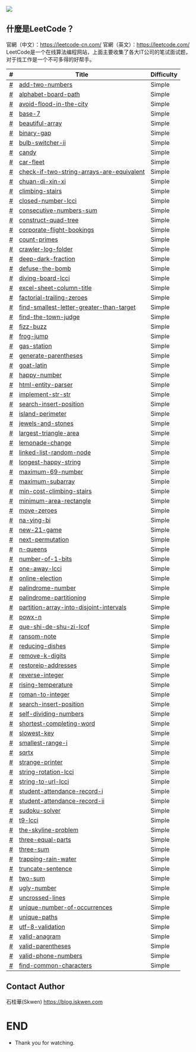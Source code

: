 ![](https://upload.cc/i1/2021/05/31/i6UoKT.jpg)

## 什麼是LeetCode？
官網（中文）：https://leetcode-cn.com/
官網（英文）：https://leetcode.com/
LeetCode是一个在线算法编程网站，上面主要收集了各大IT公司的笔试面试题，对于找工作是一个不可多得的好帮手。

| # | Title  | Difficulty |
|---| -----  | ---------- |
|[#](https://leetcode-cn.com/problems/add-two-numbers/) |[add-two-numbers](https://github.com/S-kwen/leetcode/tree/main/src/main/java/com/boot/leetcode/addtwonumbers) |Simple|
|[#](https://leetcode-cn.com/problems/alphabet-board-path/) |[alphabet-board-path](https://github.com/S-kwen/leetcode/tree/main/src/main/java/com/boot/leetcode/alphabetboardpath) |Simple|
|[#](https://leetcode-cn.com/problems/avoid-flood-in-the-city/) |[avoid-flood-in-the-city](https://github.com/S-kwen/leetcode/tree/main/src/main/java/com/boot/leetcode/avoidfloodinthecity) |Simple|
|[#](https://leetcode-cn.com/problems/base-7/) |[base-7](https://github.com/S-kwen/leetcode/tree/main/src/main/java/com/boot/leetcode/base7) |Simple|
|[#](https://leetcode-cn.com/problems/beautiful-array/) |[beautiful-array](https://github.com/S-kwen/leetcode/tree/main/src/main/java/com/boot/leetcode/beautifularray) |Simple|
|[#](https://leetcode-cn.com/problems/binary-gap/) |[binary-gap](https://github.com/S-kwen/leetcode/tree/main/src/main/java/com/boot/leetcode/binarygap) |Simple|
|[#](https://leetcode-cn.com/problems/bulb-switcher-ii/) |[bulb-switcher-ii](https://github.com/S-kwen/leetcode/tree/main/src/main/java/com/boot/leetcode/bulbswitcherii) |Simple|
|[#](https://leetcode-cn.com/problems/candy/) |[candy](https://github.com/S-kwen/leetcode/tree/main/src/main/java/com/boot/leetcode/candy) |Simple|
|[#](https://leetcode-cn.com/problems/car-fleet/) |[car-fleet](https://github.com/S-kwen/leetcode/tree/main/src/main/java/com/boot/leetcode/carfleet) |Simple|
|[#](https://leetcode-cn.com/problems/check-if-two-string-arrays-are-equivalent/) |[check-if-two-string-arrays-are-equivalent](https://github.com/S-kwen/leetcode/tree/main/src/main/java/com/boot/leetcode/checkiftwostringarraysareequivalent) |Simple|
|[#](https://leetcode-cn.com/problems/chuan-di-xin-xi/) |[chuan-di-xin-xi](https://github.com/S-kwen/leetcode/tree/main/src/main/java/com/boot/leetcode/chuandixinxi) |Simple|
|[#](https://leetcode-cn.com/problems/climbing-stairs/) |[climbing-stairs](https://github.com/S-kwen/leetcode/tree/main/src/main/java/com/boot/leetcode/climbingstairs) |Simple|
|[#](https://leetcode-cn.com/problems/closed-number-lcci/) |[closed-number-lcci](https://github.com/S-kwen/leetcode/tree/main/src/main/java/com/boot/leetcode/closednumberlcci) |Simple|
|[#](https://leetcode-cn.com/problems/consecutive-numbers-sum/) |[consecutive-numbers-sum](https://github.com/S-kwen/leetcode/tree/main/src/main/java/com/boot/leetcode/consecutivenumberssum) |Simple|
|[#](https://leetcode-cn.com/problems/construct-quad-tree/) |[construct-quad-tree](https://github.com/S-kwen/leetcode/tree/main/src/main/java/com/boot/leetcode/constructquadtree) |Simple|
|[#](https://leetcode-cn.com/problems/corporate-flight-bookings/) |[corporate-flight-bookings](https://github.com/S-kwen/leetcode/tree/main/src/main/java/com/boot/leetcode/corporateflightbookings) |Simple|
|[#](https://leetcode-cn.com/problems/count-primes/) |[count-primes](https://github.com/S-kwen/leetcode/tree/main/src/main/java/com/boot/leetcode/countprimes) |Simple|
|[#](https://leetcode-cn.com/problems/crawler-log-folder/) |[crawler-log-folder](https://github.com/S-kwen/leetcode/tree/main/src/main/java/com/boot/leetcode/crawlerlogfolder) |Simple|
|[#](https://leetcode-cn.com/problems/deep-dark-fraction/) |[deep-dark-fraction](https://github.com/S-kwen/leetcode/tree/main/src/main/java/com/boot/leetcode/deepdarkfraction) |Simple|
|[#](https://leetcode-cn.com/problems/defuse-the-bomb/) |[defuse-the-bomb](https://github.com/S-kwen/leetcode/tree/main/src/main/java/com/boot/leetcode/defusethebomb) |Simple|
|[#](https://leetcode-cn.com/problems/diving-board-lcci/) |[diving-board-lcci](https://github.com/S-kwen/leetcode/tree/main/src/main/java/com/boot/leetcode/divingboardlcci) |Simple|
|[#](https://leetcode-cn.com/problems/excel-sheet-column-title/) |[excel-sheet-column-title](https://github.com/S-kwen/leetcode/tree/main/src/main/java/com/boot/leetcode/excelsheetcolumntitle) |Simple|
|[#](https://leetcode-cn.com/problems/factorial-trailing-zeroes/) |[factorial-trailing-zeroes](https://github.com/S-kwen/leetcode/tree/main/src/main/java/com/boot/leetcode/factorialtrailingzeroes) |Simple|
|[#](https://leetcode-cn.com/problems/find-smallest-letter-greater-than-target/) |[find-smallest-letter-greater-than-target](https://github.com/S-kwen/leetcode/tree/main/src/main/java/com/boot/leetcode/findsmallestlettergreaterthantarget) |Simple|
|[#](https://leetcode-cn.com/problems/find-the-town-judge/) |[find-the-town-judge](https://github.com/S-kwen/leetcode/tree/main/src/main/java/com/boot/leetcode/findthetownjudge) |Simple|
|[#](https://leetcode-cn.com/problems/fizz-buzz/) |[fizz-buzz](https://github.com/S-kwen/leetcode/tree/main/src/main/java/com/boot/leetcode/fizzbuzz) |Simple|
|[#](https://leetcode-cn.com/problems/frog-jump/) |[frog-jump](https://github.com/S-kwen/leetcode/tree/main/src/main/java/com/boot/leetcode/frogjump) |Simple|
|[#](https://leetcode-cn.com/problems/gas-station/) |[gas-station](https://github.com/S-kwen/leetcode/tree/main/src/main/java/com/boot/leetcode/gasstation) |Simple|
|[#](https://leetcode-cn.com/problems/generate-parentheses/) |[generate-parentheses](https://github.com/S-kwen/leetcode/tree/main/src/main/java/com/boot/leetcode/generateparentheses) |Simple|
|[#](https://leetcode-cn.com/problems/goat-latin/) |[goat-latin](https://github.com/S-kwen/leetcode/tree/main/src/main/java/com/boot/leetcode/goatlatin) |Simple|
|[#](https://leetcode-cn.com/problems/happy-number/) |[happy-number](https://github.com/S-kwen/leetcode/tree/main/src/main/java/com/boot/leetcode/happynumber) |Simple|
|[#](https://leetcode-cn.com/problems/html-entity-parser/) |[html-entity-parser](https://github.com/S-kwen/leetcode/tree/main/src/main/java/com/boot/leetcode/htmlentityparser) |Simple|
|[#](https://leetcode-cn.com/problems/implement-str-str/) |[implement-str-str](https://github.com/S-kwen/leetcode/tree/main/src/main/java/com/boot/leetcode/implementstrstr) |Simple|
|[#](https://leetcode-cn.com/problems/search-insert-position/) |[search-insert-position](https://github.com/S-kwen/leetcode/tree/main/src/main/java/com/boot/leetcode/isearchinsertposition) |Simple|
|[#](https://leetcode-cn.com/problems/island-perimeter/) |[island-perimeter](https://github.com/S-kwen/leetcode/tree/main/src/main/java/com/boot/leetcode/islandperimeter) |Simple|
|[#](https://leetcode-cn.com/problems/jewels-and-stones/) |[jewels-and-stones](https://github.com/S-kwen/leetcode/tree/main/src/main/java/com/boot/leetcode/jewelsandstones) |Simple|
|[#](https://leetcode-cn.com/problems/largest-triangle-area/) |[largest-triangle-area](https://github.com/S-kwen/leetcode/tree/main/src/main/java/com/boot/leetcode/largesttrianglearea) |Simple|
|[#](https://leetcode-cn.com/problems/lemonade-change/) |[lemonade-change](https://github.com/S-kwen/leetcode/tree/main/src/main/java/com/boot/leetcode/lemonadechange) |Simple|
|[#](https://leetcode-cn.com/problems/linked-list-random-node/) |[linked-list-random-node](https://github.com/S-kwen/leetcode/tree/main/src/main/java/com/boot/leetcode/linkedlistrandomnode) |Simple|
|[#](https://leetcode-cn.com/problems/longest-happy-string/) |[longest-happy-string](https://github.com/S-kwen/leetcode/tree/main/src/main/java/com/boot/leetcode/longesthappystring) |Simple|
|[#](https://leetcode-cn.com/problems/maximum-69-number/) |[maximum-69-number](https://github.com/S-kwen/leetcode/tree/main/src/main/java/com/boot/leetcode/maximum69number) |Simple|
|[#](https://leetcode-cn.com/problems/maximum-subarray/) |[maximum-subarray](https://github.com/S-kwen/leetcode/tree/main/src/main/java/com/boot/leetcode/maximumsubarray) |Simple|
|[#](https://leetcode-cn.com/problems/min-cost-climbing-stairs/) |[min-cost-climbing-stairs](https://github.com/S-kwen/leetcode/tree/main/src/main/java/com/boot/leetcode/mincostclimbingstairs) |Simple|
|[#](https://leetcode-cn.com/problems/minimum-area-rectangle/) |[minimum-area-rectangle](https://github.com/S-kwen/leetcode/tree/main/src/main/java/com/boot/leetcode/minimumarearectangle) |Simple|
|[#](https://leetcode-cn.com/problems/move-zeroes/) |[move-zeroes](https://github.com/S-kwen/leetcode/tree/main/src/main/java/com/boot/leetcode/movezeroes) |Simple|
|[#](https://leetcode-cn.com/problems/na-ying-bi/) |[na-ying-bi](https://github.com/S-kwen/leetcode/tree/main/src/main/java/com/boot/leetcode/nayingbi) |Simple|
|[#](https://leetcode-cn.com/problems/new-21-game/) |[new-21-game](https://github.com/S-kwen/leetcode/tree/main/src/main/java/com/boot/leetcode/new21game) |Simple|
|[#](https://leetcode-cn.com/problems/next-permutation/) |[next-permutation](https://github.com/S-kwen/leetcode/tree/main/src/main/java/com/boot/leetcode/nextpermutation) |Simple|
|[#](https://leetcode-cn.com/problems/n-queens/) |[n-queens](https://github.com/S-kwen/leetcode/tree/main/src/main/java/com/boot/leetcode/nqueens) |Simple|
|[#](https://leetcode-cn.com/problems/number-of-1-bits/) |[number-of-1-bits](https://github.com/S-kwen/leetcode/tree/main/src/main/java/com/boot/leetcode/numberof1bits) |Simple|
|[#](https://leetcode-cn.com/problems/one-away-lcci/) |[one-away-lcci](https://github.com/S-kwen/leetcode/tree/main/src/main/java/com/boot/leetcode/oneawaylcci) |Simple|
|[#](https://leetcode-cn.com/problems/online-election/) |[online-election](https://github.com/S-kwen/leetcode/tree/main/src/main/java/com/boot/leetcode/onlineelection) |Simple|
|[#](https://leetcode-cn.com/problems/palindrome-number/) |[palindrome-number](https://github.com/S-kwen/leetcode/tree/main/src/main/java/com/boot/leetcode/palindromenumber) |Simple|
|[#](https://leetcode-cn.com/problems/palindrome-partitioning/) |[palindrome-partitioning](https://github.com/S-kwen/leetcode/tree/main/src/main/java/com/boot/leetcode/palindromepartitioning) |Simple|
|[#](https://leetcode-cn.com/problems/partition-array-into-disjoint-intervals/) |[partition-array-into-disjoint-intervals](https://github.com/S-kwen/leetcode/tree/main/src/main/java/com/boot/leetcode/partitionarrayintodisjointintervals) |Simple|
|[#](https://leetcode-cn.com/problems/powx-n/) |[powx-n](https://github.com/S-kwen/leetcode/tree/main/src/main/java/com/boot/leetcode/powxn) |Simple|
|[#](https://leetcode-cn.com/problems/que-shi-de-shu-zi-lcof/) |[que-shi-de-shu-zi-lcof](https://github.com/S-kwen/leetcode/tree/main/src/main/java/com/boot/leetcode/queshideshuzilcof) |Simple|
|[#](https://leetcode-cn.com/problems/ransom-note/) |[ransom-note](https://github.com/S-kwen/leetcode/tree/main/src/main/java/com/boot/leetcode/ransomnote) |Simple|
|[#](https://leetcode-cn.com/problems/reducing-dishes/) |[reducing-dishes](https://github.com/S-kwen/leetcode/tree/main/src/main/java/com/boot/leetcode/reducingdishes) |Simple|
|[#](https://leetcode-cn.com/problems/remove-k-digits/) |[remove-k-digits](https://github.com/S-kwen/leetcode/tree/main/src/main/java/com/boot/leetcode/removekdigits) |Simple|
|[#](https://leetcode-cn.com/problems/restoreip-addresses/) |[restoreip-addresses](https://github.com/S-kwen/leetcode/tree/main/src/main/java/com/boot/leetcode/restoreipaddresses) |Simple|
|[#](https://leetcode-cn.com/problems/reverse-integer/) |[reverse-integer](https://github.com/S-kwen/leetcode/tree/main/src/main/java/com/boot/leetcode/reverseinteger) |Simple|
|[#](https://leetcode-cn.com/problems/rising-temperature/) |[rising-temperature](https://github.com/S-kwen/leetcode/tree/main/src/main/java/com/boot/leetcode/risingtemperature) |Simple|
|[#](https://leetcode-cn.com/problems/roman-to-integer/) |[roman-to-integer](https://github.com/S-kwen/leetcode/tree/main/src/main/java/com/boot/leetcode/romantointeger) |Simple|
|[#](https://leetcode-cn.com/problems/search-insert-position/) |[search-insert-position](https://github.com/S-kwen/leetcode/tree/main/src/main/java/com/boot/leetcode/searchinsertposition) |Simple|
|[#](https://leetcode-cn.com/problems/self-dividing-numbers/) |[self-dividing-numbers](https://github.com/S-kwen/leetcode/tree/main/src/main/java/com/boot/leetcode/selfdividingnumbers) |Simple|
|[#](https://leetcode-cn.com/problems/shortest-completing-word/) |[shortest-completing-word](https://github.com/S-kwen/leetcode/tree/main/src/main/java/com/boot/leetcode/shortestcompletingword) |Simple|
|[#](https://leetcode-cn.com/problems/slowest-key/) |[slowest-key](https://github.com/S-kwen/leetcode/tree/main/src/main/java/com/boot/leetcode/slowestkey) |Simple|
|[#](https://leetcode-cn.com/problems/smallest-range-i/) |[smallest-range-i](https://github.com/S-kwen/leetcode/tree/main/src/main/java/com/boot/leetcode/smallestrangei) |Simple|
|[#](https://leetcode-cn.com/problems/sqrtx/) |[sqrtx](https://github.com/S-kwen/leetcode/tree/main/src/main/java/com/boot/leetcode/sqrtx) |Simple|
|[#](https://leetcode-cn.com/problems/strange-printer/) |[strange-printer](https://github.com/S-kwen/leetcode/tree/main/src/main/java/com/boot/leetcode/strangeprinter) |Simple|
|[#](https://leetcode-cn.com/problems/string-rotation-lcci/) |[string-rotation-lcci](https://github.com/S-kwen/leetcode/tree/main/src/main/java/com/boot/leetcode/stringrotationlcci) |Simple|
|[#](https://leetcode-cn.com/problems/string-to-url-lcci/) |[string-to-url-lcci](https://github.com/S-kwen/leetcode/tree/main/src/main/java/com/boot/leetcode/stringtourllcci) |Simple|
|[#](https://leetcode-cn.com/problems/student-attendance-record-i/) |[student-attendance-record-i](https://github.com/S-kwen/leetcode/tree/main/src/main/java/com/boot/leetcode/studentattendancerecordi) |Simple|
|[#](https://leetcode-cn.com/problems/student-attendance-record-ii/) |[student-attendance-record-ii](https://github.com/S-kwen/leetcode/tree/main/src/main/java/com/boot/leetcode/studentattendancerecordii) |Simple|
|[#](https://leetcode-cn.com/problems/sudoku-solver/) |[sudoku-solver](https://github.com/S-kwen/leetcode/tree/main/src/main/java/com/boot/leetcode/sudokusolver) |Simple|
|[#](https://leetcode-cn.com/problems/t9-lcci/) |[t9-lcci](https://github.com/S-kwen/leetcode/tree/main/src/main/java/com/boot/leetcode/t9lcci) |Simple|
|[#](https://leetcode-cn.com/problems/the-skyline-problem/) |[the-skyline-problem](https://github.com/S-kwen/leetcode/tree/main/src/main/java/com/boot/leetcode/theskylineproblem) |Simple|
|[#](https://leetcode-cn.com/problems/three-equal-parts/) |[three-equal-parts](https://github.com/S-kwen/leetcode/tree/main/src/main/java/com/boot/leetcode/threeequalparts) |Simple|
|[#](https://leetcode-cn.com/problems/three-sum/) |[three-sum](https://github.com/S-kwen/leetcode/tree/main/src/main/java/com/boot/leetcode/threesum) |Simple|
|[#](https://leetcode-cn.com/problems/trapping-rain-water/) |[trapping-rain-water](https://github.com/S-kwen/leetcode/tree/main/src/main/java/com/boot/leetcode/trappingrainwater) |Simple|
|[#](https://leetcode-cn.com/problems/truncate-sentence/) |[truncate-sentence](https://github.com/S-kwen/leetcode/tree/main/src/main/java/com/boot/leetcode/truncatesentence) |Simple|
|[#](https://leetcode-cn.com/problems/two-sum/) |[two-sum](https://github.com/S-kwen/leetcode/tree/main/src/main/java/com/boot/leetcode/twosum) |Simple|
|[#](https://leetcode-cn.com/problems/ugly-number/) |[ugly-number](https://github.com/S-kwen/leetcode/tree/main/src/main/java/com/boot/leetcode/uglynumber) |Simple|
|[#](https://leetcode-cn.com/problems/uncrossed-lines/) |[uncrossed-lines](https://github.com/S-kwen/leetcode/tree/main/src/main/java/com/boot/leetcode/uncrossedlines) |Simple|
|[#](https://leetcode-cn.com/problems/unique-number-of-occurrences/) |[unique-number-of-occurrences](https://github.com/S-kwen/leetcode/tree/main/src/main/java/com/boot/leetcode/uniquenumberofoccurrences) |Simple|
|[#](https://leetcode-cn.com/problems/unique-paths/) |[unique-paths](https://github.com/S-kwen/leetcode/tree/main/src/main/java/com/boot/leetcode/uniquepaths) |Simple|
|[#](https://leetcode-cn.com/problems/utf-8-validation/) |[utf-8-validation](https://github.com/S-kwen/leetcode/tree/main/src/main/java/com/boot/leetcode/utf8validation) |Simple|
|[#](https://leetcode-cn.com/problems/valid-anagram/) |[valid-anagram](https://github.com/S-kwen/leetcode/tree/main/src/main/java/com/boot/leetcode/validanagram) |Simple|
|[#](https://leetcode-cn.com/problems/valid-parentheses/) |[valid-parentheses](https://github.com/S-kwen/leetcode/tree/main/src/main/java/com/boot/leetcode/validparentheses) |Simple|
|[#](https://leetcode-cn.com/problems/valid-phone-numbers/) |[valid-phone-numbers](https://github.com/S-kwen/leetcode/tree/main/src/main/java/com/boot/leetcode/validphonenumbers) |Simple|
|[#](https://leetcode-cn.com/problems/find-common-characters/) |[find-common-characters](https://github.com/S-kwen/leetcode/tree/main/src/main/java/com/boot/leetcode/zigzagconversion) |Simple|
## Contact Author
石桂華(Skwen) https://blog.iskwen.com
# END
* Thank you for watching.